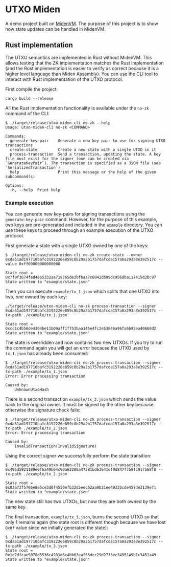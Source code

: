 # UTXO Miden

A demo project built on [MidenVM](https://0xpolygonmiden.github.io/miden-vm/intro/main.html). The purpose of this project is to show how state updates can be handled in MidenVM.

## Rust implementation

The UTXO semantics are implemented in Rust without MidenVM. This allows testing that the ZK implementation matches the Rust implementation (and the Rust implementation is easier to verify as correct because it is a higher level language than Miden Assembly). You can use the CLI tool to interact with Rust implementation of the UTXO protocol.

First compile the project:
```shell
cargo build --release
```

All the Rust implementation functionality is available under the `no-zk` command of the CLI:

```
$ ./target/release/utxo-miden-cli no-zk --help
Usage: utxo-miden-cli no-zk <COMMAND>

Commands:
  generate-key-pair    Generate a new key pair to use for signing UTXO transactions
  create-state         Create a new state with a single UTXO in it
  process-transaction  Send a transaction, updating the state. A key file must exist for the signer (one can be created via `GenerateKeyPair`). The transaction is specified as a JSON file (see `SerializedTransaction`)
  help                 Print this message or the help of the given subcommand(s)

Options:
  -h, --help  Print help
```

### Example execution

You can generate new key-pairs for signing transactions using the `generate-key-pair` command. However, for the purpose of this example, two keys are pre-generated and included in the `example` directory. You can use these keys to proceed through an example execution of the UTXO protocol.

First generate a state with a single UTXO owned by one of the keys:

```
$ ./target/release/utxo-miden-cli no-zk create-state --owner 0xda51ad197710bafc3192226e859c8b29a2b1757dafcda157a0a293a8e392517c --value 0xff00000000000000

State root = 0x7f9f3674fed4e65332aa719365de3bfbaa7c6042db99dc956dba117415d2bc97
State written to "example/state.json"
```

Then you can execute `example/tx_1.json` which splits that one UTXO into two, one owned by each key:

```
./target/release/utxo-miden-cli no-zk process-transaction --signer 0xda51ad197710bafc3192226e859c8b29a2b1757dafcda157a0a293a8e392517c --tx-path ./example/tx_1.json

State root = 0xcc1c4b56de4304be11b09aff1f753baa145e4fc2e53646a96fa6b95ea40660d2
State written to "example/state.json"
```

The state is overridden and now contains two new UTXOs. If you try to run the command again you will get an error because the UTXO used by `tx_1.json` has already been consumed:

```
$ ./target/release/utxo-miden-cli no-zk process-transaction --signer 0xda51ad197710bafc3192226e859c8b29a2b1757dafcda157a0a293a8e392517c --tx-path ./example/tx_1.json
Error: Error processing transaction

Caused by:
    UnknownUtxoHash
```

There is a second transaction `example/tx_2.json` which sends the value back to the original owner. It must be signed by the other key because otherwise the signature check fails:

```
$ ./target/release/utxo-miden-cli no-zk process-transaction --signer 0xda51ad197710bafc3192226e859c8b29a2b1757dafcda157a0a293a8e392517c --tx-path ./example/tx_2.json
Error: Error processing transaction

Caused by:
    InvalidTransaction(InvalidSignature)
```

Using the correct signer we successfully perform the state transition:

```
$ ./target/release/utxo-miden-cli no-zk process-transaction --signer 0x496d5921189e0f6a49b64c90a62286a47381bd63641ef9d847f7b9fc917b68f8 --tx-path ./example/tx_2.json

State root = 0x03a72f5706e8e5ce3d0f4550efb32d5eec62aa9b21ee4933bcde457de3139e71
State written to "example/state.json"
```

The new state still has two UTXOs, but now they are both owned by the same key.

The final transaction, `example/tx_3.json`, burns the second UTXO so that only 1 remains again (the state root is different though because we have lost `0x0f` value since we initially generated the state):

```
$ ./target/release/utxo-miden-cli no-zk process-transaction --signer 0xda51ad197710bafc3192226e859c8b29a2b1757dafcda157a0a293a8e392517c --tx-path ./example/tx_3.json
State root = 0x1c7dfcae5078d5536c4931d6c4bb63eaf56dcc29d27f3ec3495149b1c3451a49
State written to "example/state.json"
```
